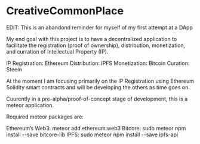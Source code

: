 # CreativeCommonPlace

EDIT: This is an abandond reminder for myself of my first attempt at a DApp

My end goal with this project is to have a decentralized application to facilitate the registration (proof of ownership), distribution, monetization, and curration of Intellectual Property (IP).

IP Registration: Ethereum
Distribution: IPFS
Monetization: Bitcoin
Curation: Steem

At the moment I am focusing primarily on the IP Registration using Ethereum Solidity smart contracts and will be developing the others as time goes on.

Cuurently in a pre-alpha/proof-of-concept stage of development, this is a meteor application.

Required meteor packages are:

Ethereum’s Web3: meteor add ethereum:web3
Bitcore: sudo meteor npm install --save bitcore-lib
IPFS: sudo meteor npm install --save ipfs-api
